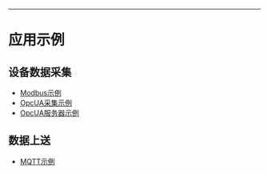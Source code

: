 
---

# 应用示例

## 设备数据采集

* [Modbus示例](modbus.md)
* [OpcUA采集示例](opcuacollect.md)
* [OpcUA服务器示例](opcuaserver.md)

## 数据上送

* [MQTT示例](mqtt.md)
